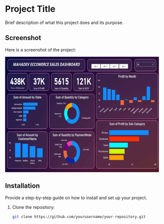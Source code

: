 # Project Title

Brief description of what this project does and its purpose.

## Screenshot

Here is a screenshot of the project:

![Project Screenshot](BI_pro_1.png)

## Installation

Provide a step-by-step guide on how to install and set up your project.

1. Clone the repository:
   ```bash
   git clone https://github.com/yourusername/your-repository.git
